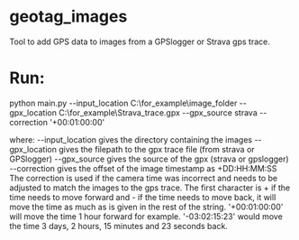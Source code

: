 # geotag_images
Tool to add GPS data to images from a GPSlogger or Strava gps trace.

# Run:
python main.py --input_location C:\for_example\image_folder --gpx_location C:\for_example\Strava_trace.gpx --gpx_source strava --correction '+00:01:00:00'

where:
--input_location gives the directory containing the images
--gpx_location gives the filepath to the gpx trace file (from strava or GPSlogger)
--gpx_source gives the source of the gpx (strava or gpslogger)
--correction gives the offset of the image timestamp as +DD:HH:MM:SS
The correction is used if the camera time was incorrect and needs to be adjusted to match the images to the gps trace. 
The first character is + if the time needs to move forward and - if the time needs to move back, it will move the time as much as is 
given in the rest of the string. '+00:01:00:00' will move the time 1 hour forward for example.
'-03:02:15:23' would move the time 3 days, 2 hours, 15 minutes and 23 seconds back.
